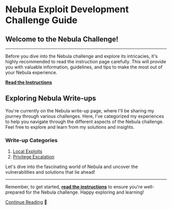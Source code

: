 # Nebula Exploit Development Challenge Guide

## Welcome to the Nebula Challenge!
---
Before you dive into the Nebula challenge and explore its intricacies, it's highly recommended to read the instruction page carefully. This will provide you with valuable information, guidelines, and tips to make the most out of your Nebula experience.

**[Read the Instructions](link-to-instruction-page)**

## Exploring Nebula Write-ups

You're currently on the Nebula write-up page, where I'll be sharing my journey through various challenges. Here, I've categorized my experiences to help you navigate through the different aspects of the Nebula challenge. Feel free to explore and learn from my solutions and insights.

### Write-up Categories

1. [Local Exploits](#local-exploits)
2. [Privilege Escalation](#privilege-escalation)

Let's dive into the fascinating world of Nebula and uncover the vulnerabilities and solutions that lie ahead!

---



Remember, to get started, **[read the instructions](link-to-instruction-page)** to ensure you're well-prepared for the Nebula challenge. Happy exploring and learning!

[Continue Reading](#local-exploits) 🚀
